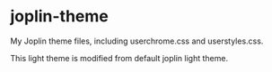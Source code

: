 # joplin-theme
My Joplin theme files, including userchrome.css and userstyles.css.

This light theme is modified from default joplin light theme.